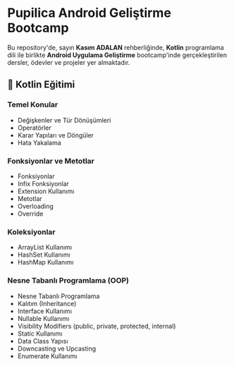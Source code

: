 # Pupilica Android Geliştirme Bootcamp

Bu repository'de, sayın **Kasım ADALAN** rehberliğinde, **Kotlin** programlama dili ile birlikte **Android Uygulama Geliştirme** bootcamp'inde gerçekleştirilen dersler, ödevler ve projeler yer almaktadır.

## 📌 Kotlin Eğitimi

### Temel Konular
- Değişkenler ve Tür Dönüşümleri
- Operatörler
- Karar Yapıları ve Döngüler
- Hata Yakalama

### Fonksiyonlar ve Metotlar
- Fonksiyonlar
- Infix Fonksiyonlar
- Extension Kullanımı
- Metotlar
- Overloading 
- Override

### Koleksiyonlar
- ArrayList Kullanımı
- HashSet Kullanımı
- HashMap Kullanımı

### Nesne Tabanlı Programlama (OOP)
- Nesne Tabanlı Programlama
- Kalıtım (Inheritance)
- Interface Kullanımı
- Nullable Kullanımı
- Visibility Modifiers (public, private, protected, internal)
- Static Kullanımı
- Data Class Yapısı
- Downcasting ve Upcasting
- Enumerate Kullanımı
